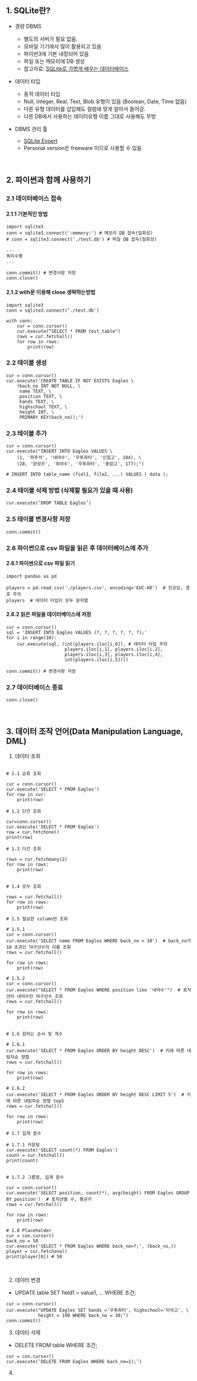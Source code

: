 ﻿## 1. SQLite란?

- 경량 DBMS
	- 별도의 서버가 필요 없음.
	- 모바일 기기에서 많이 활용되고 있음
	- 파이썬3에 기본 내장되어 있음
	- 파일 또는 메모리에 DB 생성
	- 참고자료: [SQLite로 가볍게 배우는 데이터베이스](https://wikidocs.net/book/1530)

- 데이터 타입
	- 동적 데이터 타입 
	- Null, Integer, Real, Text, Blob 유형이 있음 (Boolean, Date, Time 없음) 
	-  다른 유형 데이터를 삽입해도 컬럼에 맞게 알아서 들어감. 
	-  다른 DB에서 사용하는 데이터유형 이름 그대로 사용해도 무방

- DBMS 관리 툴 
	- [SQLite Expert](http://www.sqliteexpert.com/download.html)
	- Personal version은 freeware 이므로 사용할 수 있음

<br>

## **2. 파이썬과 함께 사용하기**

### 2.1 데이터베이스 접속 

#### 2.1.1 기본적인 방법 

```{.python}  
import sqlite3 
conn = sqlite3.connect(':memory:') # 메모리 DB 접속(일회성) 
# conn = sqlite3.connect(‘./test.db') # 파일 DB 접속(일회성)
```
```
...
쿼리수행
...
```

```{.python}
conn.commit() # 변경사항 저장
conn.close()
```


#### 2.1.2 with문 이용해 close 생략하는방법 

```{.python}
import sqlite3 
conn = sqlite3.connect(‘./test.db')

with conn: 
	cur = conn.cursor() 
	cur.execute(“SELECT * FROM test_table") 
	rows = cur.fetchall() 
	for row in rows: 
		print(row)
```

### 2.2 테이블 생성

```{.python}
cur = conn.cursor()
cur.execute('CREATE TABLE IF NOT EXISTS Eagles \
    (back_no INT NOT NULL, \
     name TEXT, \
     position TEXT, \
     hands TEXT, \
     highschool TEXT, \
     height INT, \
     PRIMARY KEY(back_no));')
```

### 2.3 테이블 추가 

```{.python
cur = conn.cursor()
cur.execute("INSERT INTO Eagles VALUES \
    (1, '하주석', '내야수', '우투좌타', '신일고', 184), \
    (28, '양성우', '외야수', '우투좌타', '충암고', 177);")

# INSERT INTO table_name (fiel1, file2, ...) VALUES ( data );
```

### 2.4 테이블 삭제 방법 (삭제할 필요가 있을 때 사용)
```{.python}
cur.execute(‘DROP TABLE Eagles’)
```

### 2.5 테이블 변경사항 저장 
```{.python}
conn.commit()
```

### 2.6 파이썬으로 csv 파일을 읽은 후 데이터베이스에 추가 

#### 2.6.1 파이썬으로 csv 파일 읽기 

```{.python}
import pandas as pd

players = pd.read_csv('./players.csv', encoding='EUC-KR')  # 인코딩, 경로 주의 
players  # 데이터 타입이 모두 문자열 
```

#### 2.6.2 읽은 파일을 데이터베이스에 저장 

```{.python}
cur = conn.cursor()
sql = 'INSERT INTO Eagles VALUES (?, ?, ?, ?, ?, ?);'
for i in range(10):
    cur.execute(sql, (int(players.iloc[i,0]), # 데이터 타입 주의
                      players.iloc[i,1], players.iloc[i,2], 
                      players.iloc[i,3], players.iloc[i,4], 
                      int(players.iloc[i,5])))
		      
conn.commit() # 변경사항 저장 
```

### 2.7 데이터베이스 종료

```{.python}
conn.close()
```

<br>

## **3. 데이터 조작 언어(Data Manipulation Language, DML)**

1. 데이터 조회  

```{.python}

# 1.1 순회 조회

cur = conn.cursor()
cur.execute('SELECT * FROM Eagles')
for row in cur:
    print(row)
    
# 1.2 단건 조회

cur=conn.cursor()
cur.execute('SELECT * FROM Eagles')
row = cur.fetchone()
print(row)

# 1.3 다건 조회

rows = cur.fetchmany(2)
for row in rows:
    print(row)


# 1.4 모두 조회

rows = cur.fetchall()
for row in rows:
    print(row)

# 1.5 필요한 column만 조회

# 1.5.1
cur = conn.cursor()
cur.execute('SELECT name FROM Eagles WHERE back_no > 10')  # back_no가 10 초과인 야구선수의 이름 조회
rows = cur.fetchall()

for row in rows:
    print(row)

# 1.5.2
cur = conn.cursor()
cur.execute("SELECT * FROM Eagles WHERE position like '내야수'")  # 포지션이 내야수인 야구선수 조회 
rows = cur.fetchall()

for row in rows:
    print(row)


# 1.6 원하는 순서 및 개수

# 1.6.1
cur.execute('SELECT * FROM Eagles ORDER BY height DESC')  # 키에 따른 내림차순 정렬 
rows = cur.fetchall()

for row in rows:
    print(row)

# 1.6.2
cur.execute('SELECT * FROM Eagles ORDER BY height DESC LIMIT 5')  # 키에 따른 내림차순 정렬 top5 
rows = cur.fetchall()

for row in rows:
    print(row)

# 1.7 집계 함수

# 1.7.1 카운팅
cur.execute('SELECT count(*) FROM Eagles')
count = cur.fetchall()
print(count)


# 1.7.2 그룹핑, 집계 함수 

cur = conn.cursor()
cur.execute('SELECT position, count(*), avg(height) FROM Eagles GROUP BY position')  # 포지션별 수, 평균키
rows = cur.fetchall()

for row in rows:
    print(row)

# 1.8 Placeholder
cur = con.cursor() 
back_no = 50 
cur.execute('SELECT * FROM Eagles WHERE back_no=?;‘, (back_no,)) 
player = cur.fetchone() 
print(player[0]) # 50

```
<br>

2. 데이터 변경 

- UPDATE table SET field1 = value1, ... WHERE 조건;

```{.python}
cur = conn.cursor()
cur.execute("UPDATE Eagles SET hands ='우투좌타', highschool='미국고', \
            height = 190 WHERE back_no = 30;")
conn.commit()
```

3. 데이터 삭제

- DELETE FROM table WHERE 조건;

```{.python}
cur = con.cursor() 
cur.execute(‘DELETE FROM Eagles WHERE back_no=1);’)
```

4. 
